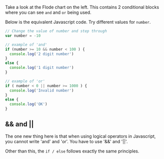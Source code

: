 Take a look at the Flode chart on the left. This contains 2 conditional blocks where you can see `and` and `or` being used.

Below is the equivalent Javascript code. Try different values for `number`.

```javascript
// Change the value of number and step through
var number = -10  

// example of 'and'
if (number >= 10 && number < 100 ) {  
  console.log('2 digit number')
}
else {
  console.log('1 digit number')
}

// example of 'or'
if ( number < 0 || number >= 1000 ) { 
  console.log('Invalid number')
}
else {
  console.log('OK')
}
```

## && and ||
The one new thing here is that when using logical operators in Javascript, you cannot write 'and' and 'or'. You have to use '&&' and '||'.

Other than this, the `if / else` follows exactly the same principles.

